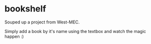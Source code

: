 # bookshelf
Souped up a project from West-MEC. 

Simply add a book by it's name using the textbox and watch the magic happen :)
